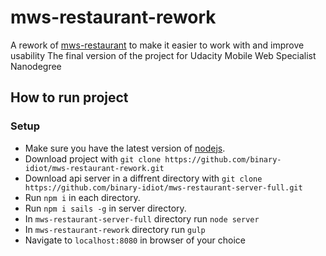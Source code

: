 # mws-restaurant-rework
A rework of [mws-restaurant](https://github.com/binary-idiot/mws-restaurant) to make it easier to work with and improve usability
The final version of the project for Udacity Mobile Web Specialist Nanodegree

## How to run project

### Setup
* Make sure you have the latest version of [nodejs](https://nodejs.org/en/).
* Download project with `git clone https://github.com/binary-idiot/mws-restaurant-rework.git`
* Download api server in a diffrent directory with `git clone https://github.com/binary-idiot/mws-restaurant-server-full.git`
* Run `npm i` in each directory.
* Run `npm i sails -g` in server directory.
* In `mws-restaurant-server-full` directory run `node server`
* In `mws-restaurant-rework` directory run `gulp`
* Navigate to `localhost:8080` in browser of your choice

